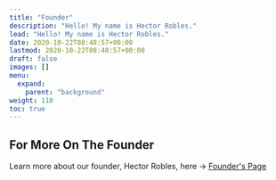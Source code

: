 ```yaml
---
title: "Founder"
description: "Hello! My name is Hector Robles."
lead: "Hello! My name is Hector Robles."
date: 2020-10-22T08:48:57+00:00
lastmod: 2020-10-22T08:48:57+00:00
draft: false
images: []
menu:
  expand:
    parent: "background"
weight: 110
toc: true
---
```


## For More On The Founder

Learn more about our founder, Hector Robles, here → [Founder's Page](hector.biblearn.org)